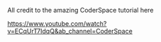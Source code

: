 All credit to the amazing CoderSpace tutorial here

https://www.youtube.com/watch?v=ECqUrT7IdqQ&ab_channel=CoderSpace

